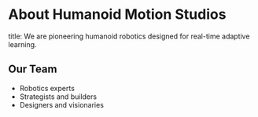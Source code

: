 # About Humanoid Motion Studios
title: We are pioneering humanoid robotics designed for real-time adaptive learning.

## Our Team
- Robotics experts  
- Strategists and builders  
- Designers and visionaries 
